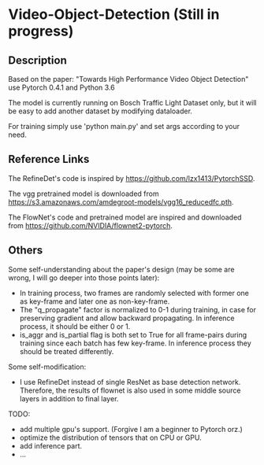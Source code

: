 # Video-Object-Detection (Still in progress)
## Description
Based on the paper: "Towards High Performance Video Object Detection" use Pytorch 0.4.1 and Python 3.6

The model is currently running on Bosch Traffic Light Dataset only, but it will be easy to add another dataset by modifying dataloader.

For training simply use 'python main.py' and set args according to your need.

## Reference Links
The RefineDet's code is inspired by https://github.com/lzx1413/PytorchSSD.

The vgg pretrained model is downloaded from https://s3.amazonaws.com/amdegroot-models/vgg16_reducedfc.pth.

The FlowNet's code and pretrained model are inspired and downloaded from https://github.com/NVIDIA/flownet2-pytorch.

## Others
Some self-understanding about the paper's design (may be some are wrong, I will go deeper into those points later):
* In training process, two frames are randomly selected with former one as key-frame and later one as non-key-frame.
* The "q_propagate" factor is normalized to 0-1 during training, in case for preserving gradient and allow backward propagating. In inference process, it should be either 0 or 1.
* is_aggr and is_partial flag is both set to True for all frame-pairs during training since each batch has few key-frame. In inference process they should be treated differently.

Some self-modification:
* I use RefineDet instead of single ResNet as base detection network. Therefore, the results of flownet is also used in some middle source layers in addition to final layer.

TODO:
* add multiple gpu's support. (Forgive I am a beginner to Pytorch orz.)
* optimize the distribution of tensors that on CPU or GPU.
* add inference part.
* ...

